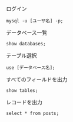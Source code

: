 ログイン
```
mysql -u [ユーザ名] -p;
```
データベース一覧
```
show databases;
```
テーブル選択
```
use [データベース名];
```
すべてのフィールドを出力
```
show tables;
```
レコードを出力
```
select * from posts;
```
